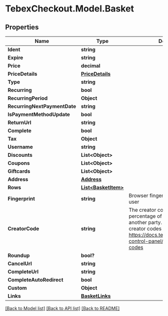 # TebexCheckout.Model.Basket

## Properties

Name | Type | Description | Notes
------------ | ------------- | ------------- | -------------
**Ident** | **string** |  | [optional] 
**Expire** | **string** |  | [optional] 
**Price** | **decimal** |  | [optional] 
**PriceDetails** | [**PriceDetails**](PriceDetails.md) |  | [optional] 
**Type** | **string** |  | [optional] 
**Recurring** | **bool** |  | [optional] 
**RecurringPeriod** | **Object** |  | [optional] 
**RecurringNextPaymentDate** | **string** |  | [optional] 
**IsPaymentMethodUpdate** | **bool** |  | [optional] 
**ReturnUrl** | **string** |  | [optional] 
**Complete** | **bool** |  | [optional] 
**Tax** | **Object** |  | [optional] 
**Username** | **string** |  | [optional] 
**Discounts** | **List&lt;Object&gt;** |  | [optional] 
**Coupons** | **List&lt;Object&gt;** |  | [optional] 
**Giftcards** | **List&lt;Object&gt;** |  | [optional] 
**Address** | [**Address**](Address.md) |  | [optional] 
**Rows** | [**List&lt;BasketItem&gt;**](BasketItem.md) |  | [optional] 
**Fingerprint** | **string** | Browser fingerprint to identify the user | [optional] 
**CreatorCode** | **string** | The creator code is used to share a percentage of the payment with another party. See more about creator codes at https://docs.tebex.io/creators/tebex-control-panel/engagement/creator-codes | [optional] 
**Roundup** | **bool?** |  | [optional] 
**CancelUrl** | **string** |  | [optional] 
**CompleteUrl** | **string** |  | [optional] 
**CompleteAutoRedirect** | **bool** |  | [optional] 
**Custom** | **Object** |  | [optional] 
**Links** | [**BasketLinks**](BasketLinks.md) |  | [optional] 

[[Back to Model list]](../README.md#documentation-for-models) [[Back to API list]](../README.md#documentation-for-api-endpoints) [[Back to README]](../README.md)

